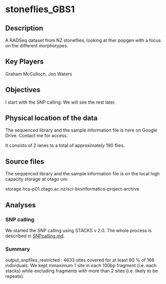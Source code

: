# stoneflies_GBS1

## Description
A RADSeq dataset from NZ stoneflies, looking at ther popgen with a focus on the different morphotypes.

## Key Players
Graham McCulloch, Jon Waters

## Objectives
I start with the SNP calling. We will see the rest later.

## Physical location of the data
The sequenced library and the sample information file is here on Google Drive. Contact me for access.

It consists of 2 lanes to a total of approximately 190 flies.

## Source files

The sequenced library and the sample information file is  on the local high capacity storage at otago uni:

storage.hcs-p01.otago.ac.nz/sci-bioinformatics-project-archive

## Analyses
### SNP calling

We started the SNP calling using STACKS v 2.0. The whole process is described in [SNPcalling.md](SNPcalling.md).


### Summary

output_snpfiles_restricted :  4633 sites covered for at least 80 % of 166 individuals. We kept mmaximum 1 site in each 100bp fragment (i.e. each stacks) while excluding fragments with more than 2 sites (i.e. likely to be repeats).